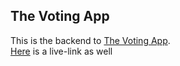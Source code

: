## The Voting App

This is the backend to [The Voting App](https://github.com/rickywid/voting-app-frontend).  
[Here](https://rickywid.github.io/voting-app-frontend/) is a live-link as well
